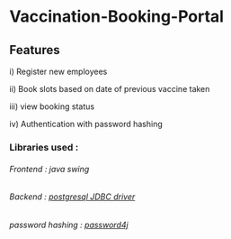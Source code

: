 # Vaccination-Booking-Portal

## Features

i) Register new employees

ii) Book slots based on date of previous vaccine taken

iii) view booking status

iv) Authentication with password hashing
### Libraries used : 
###### Frontend : java swing
###### Backend : [postgresql JDBC driver](https://jdbc.postgresql.org/download/)
###### password hashing : [password4j](https://mvnrepository.com/artifact/com.password4j/password4j/1.8.2)
